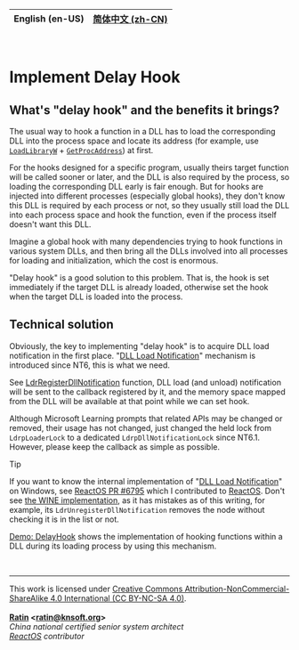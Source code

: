 | **English (en-US)** | [简体中文 (zh-CN)](./README.zh-CN.md) |
| --- | --- |

<br>

# Implement Delay Hook

## What's "delay hook" and the benefits it brings?

The usual way to hook a function in a DLL has to load the corresponding DLL into the process space and locate its address (for example, use [`LoadLibraryW`](https://learn.microsoft.com/en-us/windows/win32/api/libloaderapi/nf-libloaderapi-loadlibraryw) + [`GetProcAddress`](https://learn.microsoft.com/en-us/windows/win32/api/libloaderapi/nf-libloaderapi-getprocaddress)) at first.

For the hooks designed for a specific program, usually theirs target function will be called sooner or later, and the DLL is also required by the process, so loading the corresponding DLL early is fair enough. But for hooks are injected into different processes (especially global hooks), they don't know this DLL is required by each process or not, so they usually still load the DLL into each process space and hook the function, even if the process itself doesn't want this DLL.

Imagine a global hook with many dependencies trying to hook functions in various system DLLs, and then bring all the DLLs involved into all processes for loading and initialization, which the cost is enormous.

"Delay hook" is a good solution to this problem. That is, the hook is set immediately if the target DLL is already loaded, otherwise set the hook when the target DLL is loaded into the process.

## Technical solution

Obviously, the key to implementing "delay hook" is to acquire DLL load notification in the first place. "[DLL Load Notification](https://learn.microsoft.com/en-us/windows/win32/devnotes/dll-load-notification)" mechanism is introduced since NT6, this is what we need.

See [LdrRegisterDllNotification](https://learn.microsoft.com/en-us/windows/win32/devnotes/ldrregisterdllnotification) function, DLL load (and unload) notification will be sent to the callback registered by it, and the memory space mapped from the DLL will be available at that point while we can set hook.

Although Microsoft Learning prompts that related APIs may be changed or removed, their usage has not changed, just changed the held lock from `LdrpLoaderLock` to a dedicated `LdrpDllNotificationLock` since NT6.1. However, please keep the callback as simple as possible.

> [!TIP]
> If you want to know the internal implementation of "[DLL Load Notification](https://learn.microsoft.com/en-us/windows/win32/devnotes/dll-load-notification)" on Windows, see [ReactOS PR #6795](https://github.com/reactos/reactos/pull/6795) which I contributed to [ReactOS](https://github.com/reactos/reactos). Don't see [the WINE implementation](https://gitlab.winehq.org/wine/wine/-/commit/4c13e1765f559b322d8c071b2e23add914981db7), as it has mistakes as of this writing, for example, its `LdrUnregisterDllNotification` removes the node without checking it is in the list or not.

[Demo: DelayHook](../../../Source/Demo/DelayHook.c) shows the implementation of hooking functions within a DLL during its loading process by using this mechanism.

<br>
<hr>

This work is licensed under [Creative Commons Attribution-NonCommercial-ShareAlike 4.0 International (CC BY-NC-SA 4.0)](http://creativecommons.org/licenses/by-nc-sa/4.0/).  
<br>
**[Ratin](https://github.com/RatinCN) &lt;[<ratin@knsoft.org>](mailto:ratin@knsoft.org)&gt;**  
*China national certified senior system architect*  
*[ReactOS](https://github.com/reactos/reactos) contributor*
